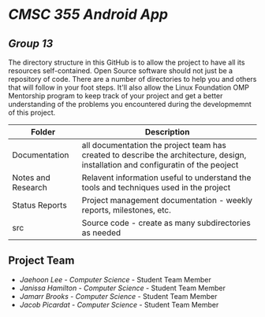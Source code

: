 # *CMSC 355 Android App*
## *Group 13*
The directory structure in this GitHub is to allow the project to have all its resources self-contained.
Open Source software should not just be a repository of code.  There are a number of directories to help you and others that will 
follow in your foot steps.  It'll also allow the Linux Foundation OMP Mentorship program to keep track of your project and get
a better understanding of the problems you encountered during the developmemnt of this project.

| Folder | Description |
|---|---|
| Documentation |  all documentation the project team has created to describe the architecture, design, installation and configuratin of the peoject |
| Notes and Research | Relavent information useful to understand the tools and techniques used in the project |
| Status Reports | Project management documentation - weekly reports, milestones, etc. |
| src | Source code - create as many subdirectories as needed |

## Project Team
- *Jaehoon Lee* - *Computer Science* - Student Team Member
- *Janissa Hamilton* - *Computer Science* - Student Team Member
- *Jamarr Brooks* - *Computer Science* - Student Team Member
- *Jacob Picardat* - *Computer Science* - Student Team Member
